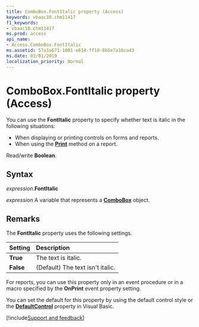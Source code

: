 ```yaml
---
title: ComboBox.FontItalic property (Access)
keywords: vbaac10.chm11417
f1_keywords:
- vbaac10.chm11417
ms.prod: access
api_name:
- Access.ComboBox.FontItalic
ms.assetid: 57a1a671-1001-e614-ff10-8b5e7a16ca43
ms.date: 03/01/2019
localization_priority: Normal
---
```



# ComboBox.FontItalic property (Access)

You can use the **FontItalic** property to specify whether text is italic in the following situations:

- When displaying or printing controls on forms and reports.    
- When using the **[Print](Access.Report.Print.md)** method on a report.
    
Read/write **Boolean**.


## Syntax

_expression_.**FontItalic**

_expression_ A variable that represents a **[ComboBox](Access.ComboBox.md)** object.


## Remarks

The **FontItalic** property uses the following settings.

|Setting|Description|
|:-----|:-----|
|**True**|The text is italic.|
|**False**|(Default) The text isn't italic.|

For reports, you can use this property only in an event procedure or in a macro specified by the **OnPrint** event property setting.

You can set the default for this property by using the default control style or the **[DefaultControl](access.form.defaultcontrol.md)** property in Visual Basic.


[!include[Support and feedback](~/includes/feedback-boilerplate.md)]